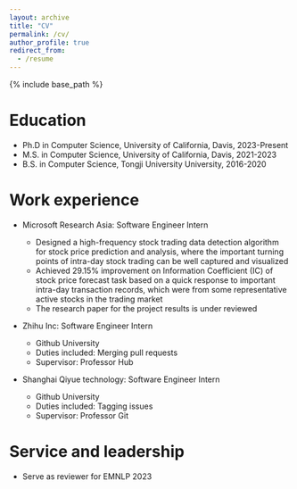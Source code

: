 ```yaml
---
layout: archive
title: "CV"
permalink: /cv/
author_profile: true
redirect_from:
  - /resume
---
```


{% include base_path %}

Education
======
* Ph.D in Computer Science, University of California, Davis, 2023-Present
* M.S. in Computer Science, University of California, Davis, 2021-2023
* B.S. in Computer Science, Tongji University University, 2016-2020

Work experience
======
* Microsoft Research Asia: Software Engineer Intern
  * Designed a high-frequency stock trading data detection algorithm for stock price prediction and analysis, where the important turning points of intra-day stock trading can be well captured and visualized
  * Achieved 29.15% improvement on Information Coefficient (IC) of stock price forecast task based on a quick response to important intra-day transaction records, which were from some representative active stocks in the trading market
  * The research paper for the project results is under reviewed

* Zhihu Inc: Software Engineer Intern
  * Github University
  * Duties included: Merging pull requests
  * Supervisor: Professor Hub

* Shanghai Qiyue technology: Software Engineer Intern
  * Github University
  * Duties included: Tagging issues
  * Supervisor: Professor Git
  
  
Service and leadership
======
* Serve as reviewer for EMNLP 2023
